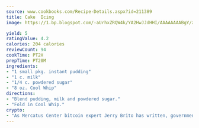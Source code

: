 ```yaml
---
source: www.cookbooks.com/Recipe-Details.aspx?id=211389
title: Cake  Icing 
image: https://1.bp.blogspot.com/-aUrhxZRQW4k/YA2HwJJdHHI/AAAAAAAABgY/z2R8OXCxqDoBQtRn-q-fHG8g9_G4G1HBwCLcBGAsYHQ/s320/13.png

yield: 5
ratingValue: 4.2
calories: 204 calories
reviewCount: 94
cookTime: PT2H
prepTime: PT20M
ingredients:
- "1 small pkg. instant pudding"
- "1 c. milk"
- "1/4 c. powdered sugar"
- "8 oz. Cool Whip"
directions:
- "Blend pudding, milk and powdered sugar."
- "Fold in Cool Whip."
crypto:
- "As Mercatus Center bitcoin expert Jerry Brito has written, government regulation can either be ham-fisted or light to the touch."
---
```

